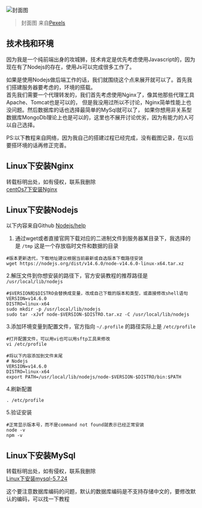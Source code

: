 [title]: <> (怎么搭一个博客：服务器环境搭建和技术栈的选择)
[description]: <> (购买了服务器之后，我们就开始考虑如何去搭建一个博客站点的环境和技术栈的选择)

![封面图](http://xulance.com/resource/202007/mind-flash.jpeg)
>封面图 来自[Pexels](https://www.pexels.com/zh-cn/)

## 技术栈和环境
因为我是一个纯前端出身的攻城狮，技术肯定是优先考虑使用Javascript的，因为现在有了Nodejs的存在，使用Js可以完成很多工作了。
  
如果是使用Nodejs做后端工作的话，我们就围绕这个点来展开就可以了。首先我们搭建服务器要考虑的，环境的搭载。  
首先我们需要一个代理转发的，我们首先考虑使用Nginx了，像其他那些代理工具Apache、Tomcat也是可以的，
但是我没用过所以不讨论，Nginx简单性能上也没问题。然后数据库的话也选择最简单的MySql就可以了，
如果你想用非关系型数据库MongoDb理论上也是可以的，这里也不展开讨论优劣，因为有能力的人可以自己选择。  

PS:以下教程来自网络，因为我自己的搭建过程已经完成，没有截图记录，在以后要搭环境的话再修正完善。

## Linux下安装Nginx 
转载标明出处，如有侵权，联系我删除  
[centOs7下安装Nginx](https://www.jianshu.com/p/97cdbeebef96)

## Linux下安装Nodejs  
以下内容来自Github [Nodejs/help](https://github.com/nodejs/help/wiki/Installation#how-to-install-nodejs-via-binary-archive-on-linux)  

1. 通过wget或者直接官网下载对应的二进制文件到服务器某目录下，我选择的是 `/tmp` 这是一个存放临时文件和数据的目录  
```shell script
#版本更新迭代，下载地址建议根据当前最新或自选版本下载路径安装
wget https://nodejs.org/dist/v14.6.0/node-v14.6.0-linux-x64.tar.xz
```

2.解压文件到你想安装的路径下，官方安装教程的推荐路径是 `/usr/local/lib/nodejs`  
```shell script
#$VERSION和$DISTRO会替换成变量，改成自己下载的版本和类型，或直接修改shell语句
VERSION=v14.6.0
DISTRO=linux-x64
sudo mkdir -p /usr/local/lib/nodejs
sudo tar -xJvf node-$VERSION-$DISTRO.tar.xz -C /usr/local/lib/nodejs 
```

3.添加环境变量到配置文件，官方指向 `~/.profile` 的路径实际上是 `/etc/profile`  
```shell script
#打开配置文件，可以用vi也可以用sftp工具来修改
vi /etc/profile

#将以下内容添加到文件末尾
# Nodejs
VERSION=v14.6.0
DISTRO=linux-x64
export PATH=/usr/local/lib/nodejs/node-$VERSION-$DISTRO/bin:$PATH
```

4.刷新配置  
```shell script
. /etc/profile
```

5.验证安装
```shell script
#正常显示版本号，而不是command not found就表示已经正常安装
node -v
npm -v
```

## Linux下安装MySql
转载标明出处，如有侵权，联系我删除  
[Linux下安装mysql-5.7.24](https://www.jianshu.com/p/276d59cbc529)

这个要注意数据库编码的问题，默认的数据库编码是不支持存储中文的，要修改默认的编码，可以找一下教程





